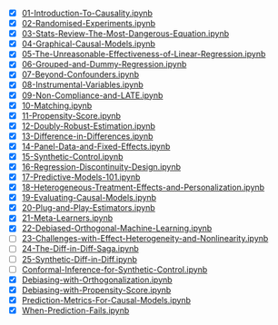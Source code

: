 - [x] [01-Introduction-To-Causality.ipynb](causal-inference-for-the-brave-and-true/01-Introduction-To-Causality.ipynb)
- [x] [02-Randomised-Experiments.ipynb](causal-inference-for-the-brave-and-true/02-Randomised-Experiments.ipynb)
- [x] [03-Stats-Review-The-Most-Dangerous-Equation.ipynb](causal-inference-for-the-brave-and-true/03-Stats-Review-The-Most-Dangerous-Equation.ipynb)
- [x] [04-Graphical-Causal-Models.ipynb](causal-inference-for-the-brave-and-true/04-Graphical-Causal-Models.ipynb)
- [x] [05-The-Unreasonable-Effectiveness-of-Linear-Regression.ipynb](causal-inference-for-the-brave-and-true/05-The-Unreasonable-Effectiveness-of-Linear-Regression.ipynb)
- [x] [06-Grouped-and-Dummy-Regression.ipynb](causal-inference-for-the-brave-and-true/06-Grouped-and-Dummy-Regression.ipynb)
- [x] [07-Beyond-Confounders.ipynb](causal-inference-for-the-brave-and-true/07-Beyond-Confounders.ipynb)
- [x] [08-Instrumental-Variables.ipynb](causal-inference-for-the-brave-and-true/08-Instrumental-Variables.ipynb)
- [x] [09-Non-Compliance-and-LATE.ipynb](causal-inference-for-the-brave-and-true/09-Non-Compliance-and-LATE.ipynb)
- [x] [10-Matching.ipynb](causal-inference-for-the-brave-and-true/10-Matching.ipynb)
- [x] [11-Propensity-Score.ipynb](causal-inference-for-the-brave-and-true/11-Propensity-Score.ipynb)
- [x] [12-Doubly-Robust-Estimation.ipynb](causal-inference-for-the-brave-and-true/12-Doubly-Robust-Estimation.ipynb)
- [x] [13-Difference-in-Differences.ipynb](causal-inference-for-the-brave-and-true/13-Difference-in-Differences.ipynb)
- [x] [14-Panel-Data-and-Fixed-Effects.ipynb](causal-inference-for-the-brave-and-true/14-Panel-Data-and-Fixed-Effects.ipynb)
- [x] [15-Synthetic-Control.ipynb](causal-inference-for-the-brave-and-true/15-Synthetic-Control.ipynb)
- [x] [16-Regression-Discontinuity-Design.ipynb](causal-inference-for-the-brave-and-true/16-Regression-Discontinuity-Design.ipynb)
- [x] [17-Predictive-Models-101.ipynb](causal-inference-for-the-brave-and-true/17-Predictive-Models-101.ipynb)
- [x] [18-Heterogeneous-Treatment-Effects-and-Personalization.ipynb](causal-inference-for-the-brave-and-true/18-Heterogeneous-Treatment-Effects-and-Personalization.ipynb)
- [x] [19-Evaluating-Causal-Models.ipynb](causal-inference-for-the-brave-and-true/19-Evaluating-Causal-Models.ipynb)
- [x] [20-Plug-and-Play-Estimators.ipynb](causal-inference-for-the-brave-and-true/20-Plug-and-Play-Estimators.ipynb)
- [x] [21-Meta-Learners.ipynb](causal-inference-for-the-brave-and-true/21-Meta-Learners.ipynb)
- [x] [22-Debiased-Orthogonal-Machine-Learning.ipynb](causal-inference-for-the-brave-and-true/22-Debiased-Orthogonal-Machine-Learning.ipynb)
- [ ] [23-Challenges-with-Effect-Heterogeneity-and-Nonlinearity.ipynb](causal-inference-for-the-brave-and-true/23-Challenges-with-Effect-Heterogeneity-and-Nonlinearity.ipynb)
- [ ] [24-The-Diff-in-Diff-Saga.ipynb](causal-inference-for-the-brave-and-true/24-The-Diff-in-Diff-Saga.ipynb)
- [ ] [25-Synthetic-Diff-in-Diff.ipynb](causal-inference-for-the-brave-and-true/25-Synthetic-Diff-in-Diff.ipynb)
- [ ] [Conformal-Inference-for-Synthetic-Control.ipynb](causal-inference-for-the-brave-and-true/Conformal-Inference-for-Synthetic-Control.ipynb)
- [x] [Debiasing-with-Orthogonalization.ipynb](causal-inference-for-the-brave-and-true/Debiasing-with-Orthogonalization.ipynb)
- [x] [Debiasing-with-Propensity-Score.ipynb](causal-inference-for-the-brave-and-true/Debiasing-with-Propensity-Score.ipynb)
- [x] [Prediction-Metrics-For-Causal-Models.ipynb](causal-inference-for-the-brave-and-true/Prediction-Metrics-For-Causal-Models.ipynb)
- [x] [When-Prediction-Fails.ipynb](causal-inference-for-the-brave-and-true/When-Prediction-Fails.ipynb)